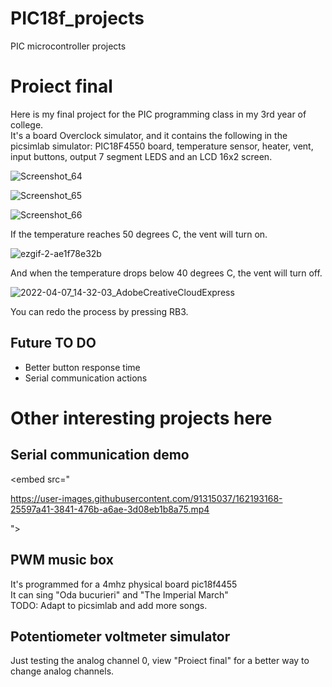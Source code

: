 # PIC18f_projects
PIC microcontroller projects

<h1> Proiect final </h1> 
Here is my final project for the PIC programming class in my 3rd year of college. <br>
It's a board Overclock simulator, and it contains the following in the picsimlab simulator: 
PIC18F4550 board, temperature sensor, heater, vent, input buttons, output 7 segment LEDS and an LCD 16x2 screen.

![Screenshot_64](https://user-images.githubusercontent.com/91315037/162188542-b53ce76a-e07a-469e-bba5-8575cb767c04.png)

![Screenshot_65](https://user-images.githubusercontent.com/91315037/162188758-12fa6c2b-dba5-425f-b171-9683b8a8020e.png)


![Screenshot_66](https://user-images.githubusercontent.com/91315037/162188988-66d2b8a7-e02e-4568-a97e-bf11ff85437c.png)

If the temperature reaches 50 degrees C, the vent will turn on.

![ezgif-2-ae1f78e32b](https://user-images.githubusercontent.com/91315037/162189894-5ea242d3-4220-4f58-b044-c234e4250f4f.gif)

And when the temperature drops below 40 degrees C, the vent will turn off.

![2022-04-07_14-32-03_AdobeCreativeCloudExpress](https://user-images.githubusercontent.com/91315037/162189953-71efd1c3-7694-4fdb-9648-c6e122c2187a.gif)

You can redo the process by pressing RB3.

<h2> Future TO DO </h2>
<ul> 
  <li> Better button response time </li>
  <li> Serial communication actions </li>
    </ul>

<h1> Other interesting projects here </h1>
  <h2> Serial communication demo </h2>
   
<embed src="

https://user-images.githubusercontent.com/91315037/162193168-25597a41-3841-476b-a6ae-3d08eb1b8a75.mp4

">

  <h2> PWM music box </h2> 
    It's programmed for a 4mhz physical board pic18f4455 <br>
    It can sing "Oda bucurieri" and "The Imperial March" <br>
    TODO: Adapt to picsimlab and add more songs.
    
   <h2> Potentiometer voltmeter simulator </h2>
   Just testing the analog channel 0, view "Proiect final" for a better way to change analog channels.
    
